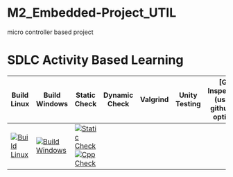 # M2_Embedded-Project_UTIL
micro controller based project

# SDLC Activity Based Learning
 
 Build Linux | Build Windows | Static Check | Dynamic Check | Valgrind | Unity Testing | [Git Inspector](using github.io option)
------| ------- |---------- | ------- |------- |-------|--------------
[![Build Linux](https://github.com/JyothiPavuluri/M2_Embedded-Project_UTIL/actions/workflows/Linux.yml/badge.svg)](https://github.com/JyothiPavuluri/M2_Embedded-Project_UTIL/actions/workflows/Linux.yml) | [![Build Windows](https://github.com/JyothiPavuluri/M2_Embedded-Project_UTIL/actions/workflows/Windows.yml/badge.svg)](https://github.com/JyothiPavuluri/M2_Embedded-Project_UTIL/actions/workflows/Windows.yml) | [![Static Check](https://github.com/JyothiPavuluri/M2_Embedded-Project_UTIL/actions/workflows/Static.yml/badge.svg)](https://github.com/JyothiPavuluri/M2_Embedded-Project_UTIL/actions/workflows/Static.yml)  [![Cpp Check](https://github.com/JyothiPavuluri/M2_Embedded-Project_UTIL/actions/workflows/Cpp.yml/badge.svg)](https://github.com/JyothiPavuluri/M2_Embedded-Project_UTIL/actions/workflows/Cpp.yml) |
